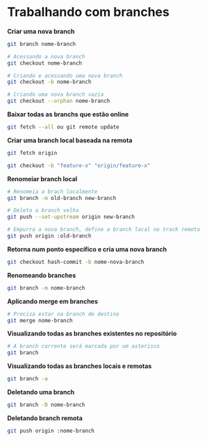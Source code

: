 # Trabalhando com branches

**Criar uma nova branch**
```bash
git branch nome-branch

# Acessando a nova branch
git checkout nome-branch 

# Criando e acessando uma nova branch
git checkout -b nome-branch 

# Criando uma nova branch vazia
git checkout --orphan nome-branch 
```

**Baixar todas as branchs que estão online**
```bash
git fetch --all ou git remote update
```

**Criar uma branch local baseada na remota**
```bash
git fetch origin 

git checkout -b "feature-x" "origin/feature-x"
```

**Renomeiar branch local**
```bash
# Renomeia a brach localmente
git branch -m old-branch new-branch 

# Deleta a branch velha
git push --set-upstream origin new-branch

# Empurra a nova branch, define a branch local no track remoto
git push origin :old-branch  
```

**Retorna num ponto específico e cria uma nova branch**
```bash
git checkout hash-commit -b nome-nova-branch
```

**Renomeando branches**
```bash
git branch -m nome-branch
```

**Aplicando merge em branches**
```bash
# Precisa estar na branch de destino
git merge nome-branch 
```

**Visualizando todas as branches existentes no repositório**
```bash
# A branch corrente será marcada por um asterisco
git branch 
```

**Visualizando todas as branches locais e remotas**
```bash
git branch -a
```

**Deletando uma branch**
```bash
git branch -D nome-branch
```

**Deletando branch remota**
```bash
git push origin :nome-branch
```
